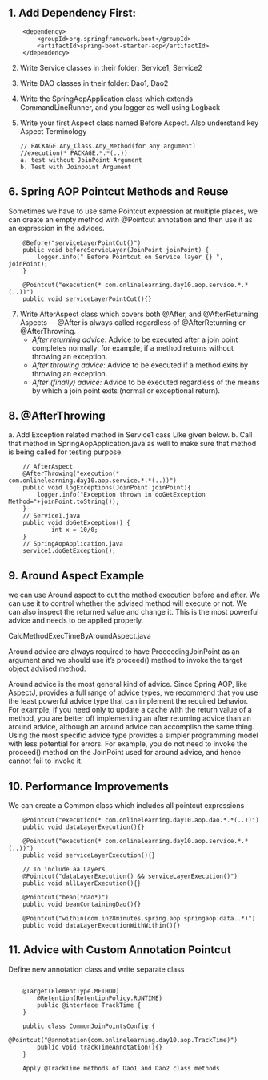 
## 1.  Add Dependency First:
        <dependency>
			<groupId>org.springframework.boot</groupId>
			<artifactId>spring-boot-starter-aop</artifactId>
		</dependency>
		
2. Write Service classes in their folder: Service1, Service2

3. Write DAO classes in their folder: Dao1, Dao2

4. Write the SpringAopApplication class which extends CommandLineRunner, and you logger as well using Logback

5. Write your first Aspect class named Before Aspect. Also understand key Aspect Terminology

       // PACKAGE.Any_Class.Any_Method(for any argument)               
	   //execution(* PACKAGE.*.*(..))
	   a. test without JoinPoint Argument
	   b. Test with Joinpoint Argument
	   
## 6. Spring AOP Pointcut Methods and Reuse
Sometimes we have to use same Pointcut expression at multiple places, we can create an empty method with @Pointcut annotation and then use it as an expression in the advices.
	
```
	@Before("serviceLayerPointCut()")
	public void beforeServieLayer(JoinPoint joinPoint) {
		logger.info(" Before Pointcut on Service layer {} ", joinPoint);
	}
	
	@Pointcut("execution(* com.onlinelearning.day10.aop.service.*.*(..))")
	public void serviceLayerPointCut(){}
```
	   
7. Write AfterAspect class which covers both @After, and @AfterReturning Aspects
     -- @After is always called regardless of @AfterReturning or @AfterThrowing.
     * *After returning advice*: Advice to be executed after a join point completes normally: for example, if a method returns without throwing an exception.
     * *After throwing advice*: Advice to be executed if a method exits by throwing an exception.
     * *After (finally) advice:* Advice to be executed regardless of the means by which a join point exits (normal or exceptional return).

## 8. @AfterThrowing

a. Add Exception related method in Service1 cass Like given below.
b. Call that method in SpringAopApplication.java as well to make sure that method is being called for testing purpose.

```
    // AfterAspect
	@AfterThrowing("execution(* com.onlinelearning.day10.aop.service.*.*(..))")
	public void logExceptions(JoinPoint joinPoint){
		logger.info("Exception thrown in doGetException Method="+joinPoint.toString());
	}
	// Service1.java
	public void doGetException() {
			int x = 10/0;
	}
	// SpringAopApplication.java
	service1.doGetException();
```
## 9. Around Aspect Example
we can use Around aspect to cut the method execution before and after. We can use it to control whether the advised method will execute or not. 
We can also inspect the returned value and change it. This is the most powerful advice and needs to be applied properly.

CalcMethodExecTimeByAroundAspect.java

Around advice are always required to have ProceedingJoinPoint as an argument and we should use it’s proceed() method to invoke the target object advised method.

Around advice is the most general kind of advice. 
Since Spring AOP, like AspectJ, provides a full range of advice types, we recommend that you use the least powerful advice type that can implement the required behavior. 
For example, if you need only to update a cache with the return value of a method, you are better off implementing an after returning advice than an around advice, although an around advice can accomplish the same thing. Using the most specific advice type provides a simpler programming model with less potential for errors. 
For example, you do not need to invoke the proceed() method on the JoinPoint used for around advice, and hence cannot fail to invoke it.


## 10. Performance Improvements
We can create a Common class which includes all pointcut expressions

```
    @Pointcut("execution(* com.onlinelearning.day10.aop.dao.*.*(..))")
	public void dataLayerExecution(){}
	
	@Pointcut("execution(* com.onlinelearning.day10.aop.service.*.*(..))")
	public void serviceLayerExecution(){}
	
	// To include aa Layers
	@Pointcut("dataLayerExecution() && serviceLayerExecution()")
	public void allLayerExecution(){}
	
	@Pointcut("bean(*dao*)")
	public void beanContainingDao(){}
	
	@Pointcut("within(com.in28minutes.spring.aop.springaop.data..*)")
	public void dataLayerExecutionWithWithin(){}

```
## 11. Advice with Custom Annotation Pointcut

Define new annotation class and write separate class
```

    @Target(ElementType.METHOD)
		@Retention(RetentionPolicy.RUNTIME)
		public @interface TrackTime {
	}
	
    public class CommonJoinPointsConfig {
		@Pointcut("@annotation(com.onlinelearning.day10.aop.TrackTime)")
		public void trackTimeAnnotation(){}
    }
  
    Apply @TrackTime methods of Dao1 and Dao2 class methods
```



	

